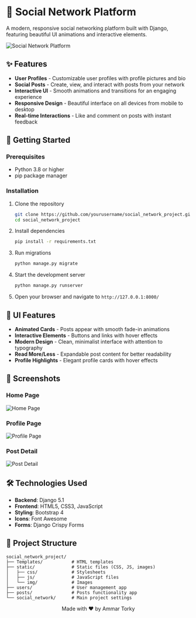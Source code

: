 # 🌟 Social Network Platform

A modern, responsive social networking platform built with Django, featuring beautiful UI animations and interactive elements.

![Social Network Platform](https://via.placeholder.com/800x400?text=Social+Network+Platform)

## ✨ Features

- **User Profiles** - Customizable user profiles with profile pictures and bio
- **Social Posts** - Create, view, and interact with posts from your network
- **Interactive UI** - Smooth animations and transitions for an engaging experience
- **Responsive Design** - Beautiful interface on all devices from mobile to desktop
- **Real-time Interactions** - Like and comment on posts with instant feedback

## 🚀 Getting Started

### Prerequisites

- Python 3.8 or higher
- pip package manager

### Installation

1. Clone the repository
   ```bash
   git clone https://github.com/yourusername/social_network_project.git
   cd social_network_project
   ```

2. Install dependencies
   ```bash
   pip install -r requirements.txt
   ```

3. Run migrations
   ```bash
   python manage.py migrate
   ```

4. Start the development server
   ```bash
   python manage.py runserver
   ```

5. Open your browser and navigate to `http://127.0.0.1:8000/`

## 🎨 UI Features

- **Animated Cards** - Posts appear with smooth fade-in animations
- **Interactive Elements** - Buttons and links with hover effects
- **Modern Design** - Clean, minimalist interface with attention to typography
- **Read More/Less** - Expandable post content for better readability
- **Profile Highlights** - Elegant profile cards with hover effects

## 📱 Screenshots

### Home Page
![Home Page](https://via.placeholder.com/400x200?text=Home+Page)

### Profile Page
![Profile Page](https://via.placeholder.com/400x200?text=Profile+Page)

### Post Detail
![Post Detail](https://via.placeholder.com/400x200?text=Post+Detail)

## 🛠️ Technologies Used

- **Backend**: Django 5.1
- **Frontend**: HTML5, CSS3, JavaScript
- **Styling**: Bootstrap 4
- **Icons**: Font Awesome
- **Forms**: Django Crispy Forms

## 🔄 Project Structure

```
social_network_project/
├── Templates/           # HTML templates
├── static/              # Static files (CSS, JS, images)
│   ├── css/             # Stylesheets
│   ├── js/              # JavaScript files
│   └── img/             # Images
├── users/               # User management app
├── posts/               # Posts functionality app
└── social_network/      # Main project settings
```

<p align="center">Made with ❤️ by Ammar Torky</p>
